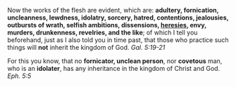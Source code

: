 [x]: # (<!-- markdownlint-disable MD041 -->)

Now the works of the flesh are evident, which are: **adultery, fornication, uncleanness, lewdness, idolatry, sorcery, hatred, contentions, jealousies, outbursts of wrath, selfish ambitions, dissensions, [heresies](heresies.html), envy, murders, drunkenness, revelries, and the like**; of which I tell you beforehand, just as I also told you in time past, that those who practice such things will **not** inherit the kingdom of God. *Gal.&nbsp;5:19-21*

For this you know, that no **fornicator, unclean person**, nor **covetous** man, who is an **idolater**, has any inheritance in the kingdom of Christ and God. *Eph.&nbsp;5:5*
